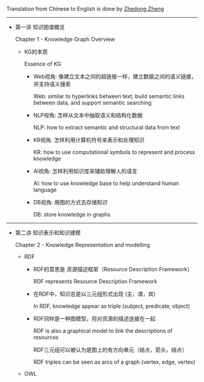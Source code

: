 Translation from Chinese to English is done by [Zhedong Zheng](https://github.com/zhedongzheng)

---

* 第一讲 知识图谱概览

  Chapter 1 - Knowledge Graph Overview

    * KG的本质
    
      Essence of KG

        * Web视角: 像建立文本之间的超链接一样，建立数据之间的语义链接，并支持语义搜索

          Web: similar to hyperlinks between text, build semantic links between data, and support semantic searching

        * NLP视角: 怎样从文本中抽取语义和结构化数据

          NLP: how to extract semantic and structural data from text

        * KR视角: 怎样利用计算机符号来表示和处理知识

          KR: how to use computational symbols to represent and process knowledge

        * AI视角: 怎样利用知识库来辅助理解人的语言

          AI: how to use knowledge base to help understand human language

        * DB视角: 用图的方式去存储知识

          DB: store knowledge in graphs

---

* 第二讲 知识表示和知识建模

  Chapter 2 - Knowledge Representation and modelling
  
    * RDF
        * RDF的意思是 资源描述框架（Resource Description Framework）
        
          RDF represents Resource Description Framework
  
        * 在RDF中，知识总是以三元组形式出现 (主，谓，宾)

          In RDF, knowledge appear as triple (subject, predicate, object)
          
        * RDF同样是一种图模型，将对资源的描述连接在一起
        
          RDF is also a graphical model to link the descriptions of resources
          
          RDF三元组可以被认为是图上的有方向单元（结点，箭头，结点）
          
          RDF triples can be seen as arcs of a graph (vertex, edge, vertex)
 
    * OWL
